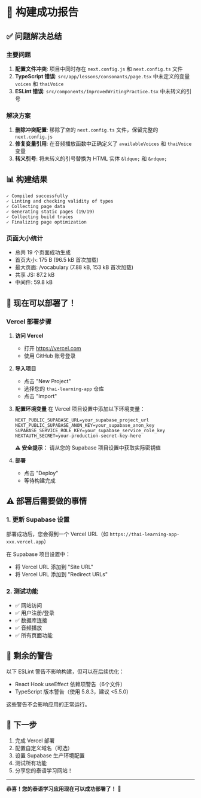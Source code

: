 # 🎉 构建成功报告

## ✅ 问题解决总结

### 主要问题
1. **配置文件冲突**: 项目中同时存在 `next.config.js` 和 `next.config.ts` 文件
2. **TypeScript 错误**: `src/app/lessons/consonants/page.tsx` 中未定义的变量 `voices` 和 `thaiVoice`
3. **ESLint 错误**: `src/components/ImprovedWritingPractice.tsx` 中未转义的引号

### 解决方案
1. **删除冲突配置**: 移除了空的 `next.config.ts` 文件，保留完整的 `next.config.js`
2. **修复变量引用**: 在音频播放函数中正确定义了 `availableVoices` 和 `thaiVoice` 变量
3. **转义引号**: 将未转义的引号替换为 HTML 实体 `&ldquo;` 和 `&rdquo;`

## 📊 构建结果

```
✓ Compiled successfully
✓ Linting and checking validity of types    
✓ Collecting page data    
✓ Generating static pages (19/19)
✓ Collecting build traces    
✓ Finalizing page optimization
```

### 页面大小统计
- 总共 19 个页面成功生成
- 首页大小: 175 B (96.5 kB 首次加载)
- 最大页面: /vocabulary (7.88 kB, 153 kB 首次加载)
- 共享 JS: 87.2 kB
- 中间件: 59.8 kB

## 🚀 现在可以部署了！

### Vercel 部署步骤

1. **访问 Vercel**
   - 打开 https://vercel.com
   - 使用 GitHub 账号登录

2. **导入项目**
   - 点击 "New Project"
   - 选择您的 `thai-learning-app` 仓库
   - 点击 "Import"

3. **配置环境变量**
   在 Vercel 项目设置中添加以下环境变量：
   ```
   NEXT_PUBLIC_SUPABASE_URL=your_supabase_project_url
   NEXT_PUBLIC_SUPABASE_ANON_KEY=your_supabase_anon_key
   SUPABASE_SERVICE_ROLE_KEY=your_supabase_service_role_key
   NEXTAUTH_SECRET=your-production-secret-key-here
   ```

   **⚠️ 安全提示：** 请从您的 Supabase 项目设置中获取实际密钥值

4. **部署**
   - 点击 "Deploy"
   - 等待构建完成

## ⚠️ 部署后需要做的事情

### 1. 更新 Supabase 设置
部署成功后，您会得到一个 Vercel URL（如 `https://thai-learning-app-xxx.vercel.app`）

在 Supabase 项目设置中：
- 将 Vercel URL 添加到 "Site URL"
- 将 Vercel URL 添加到 "Redirect URLs"

### 2. 测试功能
- ✅ 网站访问
- ✅ 用户注册/登录
- ✅ 数据库连接
- ✅ 音频播放
- ✅ 所有页面功能

## 🔧 剩余的警告

以下 ESLint 警告不影响构建，但可以在后续优化：
- React Hook useEffect 依赖项警告（6个文件）
- TypeScript 版本警告（使用 5.8.3，建议 <5.5.0）

这些警告不会影响应用的正常运行。

## 🎯 下一步

1. 完成 Vercel 部署
2. 配置自定义域名（可选）
3. 设置 Supabase 生产环境配置
4. 测试所有功能
5. 分享您的泰语学习网站！

---

**恭喜！您的泰语学习应用现在可以成功部署了！** 🎉

